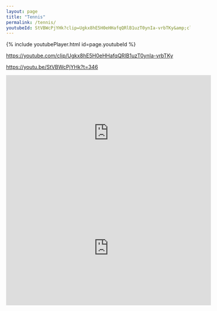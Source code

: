 ```yaml
---
layout: page
title: "Tennis"
permalink: /tennis/
youtubeId: StVBWcPjYHk?clip=Ugkx8hE5H0eHHafqQRlB1uzT0ynIa-vrbTKy&amp;clipt=EJXdFBj1sRg 
---
```


{% include youtubePlayer.html id=page.youtubeId %}


https://youtube.com/clip/Ugkx8hE5H0eHHafqQRlB1uzT0ynIa-vrbTKy

https://youtu.be/StVBWcPjYHk?t=346

<iframe width="560" height="315" src="https://www.youtube.com/embed/StVBWcPjYHk?clip=Ugkx8hE5H0eHHafqQRlB1uzT0ynIa-vrbTKy&amp;clipt=EJXdFBj1sRg" title="YouTube video player" frameborder="0" allow="accelerometer; autoplay; clipboard-write; encrypted-media; gyroscope; picture-in-picture" allowfullscreen></iframe>

<iframe width="560" height="315" src="https://www.youtube.com/embed/StVBWcPjYHk" title="YouTube video player" frameborder="0" allow="accelerometer; autoplay; clipboard-write; encrypted-media; gyroscope; picture-in-picture" allowfullscreen></iframe>